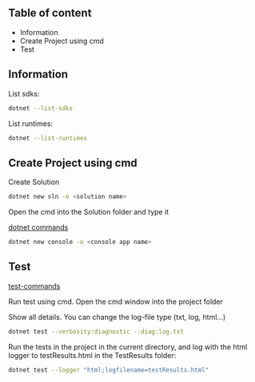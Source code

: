 ## Table of content
* Information
* Create Project using cmd
* Test


## Information


List sdks:

```bash
dotnet --list-sdks
```

List runtimes:

```bash
dotnet --list-runtimes
```

## Create Project using cmd

Create Solution 

```bash
dotnet new sln -o <solution name>
```

Open the cmd into the Solution folder and type it

[dotnet commands](https://learn.microsoft.com/en-us/dotnet/core/tools/dotnet-new)

```bash
dotnet new console -o <console app name>
```

## Test

[test-commands](https://learn.microsoft.com/en-us/dotnet/core/tools/dotnet-test)

Run test using cmd. 
Open the cmd window into the project folder

Show all details. You can change the log-file type (txt, log, html...)

```bash
dotnet test --verbosity:diagnostic --diag:log.txt
```

Run the tests in the project in the current directory, and log with the html logger to testResults.html in the TestResults folder:

```bash
dotnet test --logger "html;logfilename=testResults.html"
```
